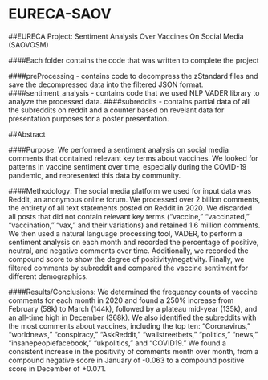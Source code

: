 # EURECA-SAOV
##EURECA Project: Sentiment Analysis Over Vaccines On Social Media (SAOVOSM)

####Each folder contains the code that was written to complete the project

####preProcessing - contains code to decompress the zStandard files and save the decompressed data into
the filtered JSON format.
####sentiment_analysis - contains code that we used NLP VADER library to analyze the processed data.
####subreddits - contains partial data of all the subreddits on reddit and a counter based on revelant data for
presentation purposes for a poster presentation.


##Abstract

####Purpose: We performed a sentiment analysis on social media comments that contained relevant key terms about vaccines. We looked for patterns in vaccine sentiment over time, especially during the COVID-19 pandemic, and represented this data by community.

####Methodology: The social media platform we used for input data was Reddit, an anonymous online forum. We processed over 2 billion comments, the entirety of all text statements posted on Reddit in 2020. We discarded all posts that did not contain relevant key terms (“vaccine,” “vaccinated,” “vaccination,” “vax,” and their variations) and retained 1.6 million comments. We then used a natural language processing tool, VADER, to perform a sentiment analysis on each month and recorded the percentage of positive, neutral, and negative comments over time. Additionally, we recorded the compound score to show the degree of positivity/negativity. Finally, we filtered comments by subreddit and compared the vaccine sentiment for different demographics.  

####Results/Conclusions: We determined the frequency counts of vaccine comments for each month in 2020 and found a 250% increase from February (58k) to March (144k), followed by a plateau mid-year (135k), and an all-time high in December (368k). We also identified the subreddits with the most comments about vaccines, including the top ten: “Coronavirus,” “worldnews,” “conspiracy,” “AskReddit,” “wallstreetbets,” “politics,” “news,” “insanepeoplefacebook,” “ukpolitics,” and “COVID19.” We found a consistent increase in the positivity of comments month over month, from a compound negative score in January of -0.063 to a compound positive score in December of +0.071.
